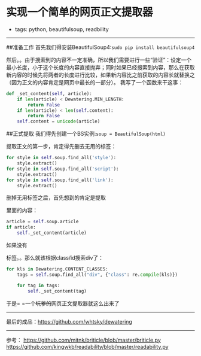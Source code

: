 # 实现一个简单的网页正文提取器
- tags: python, beautifulsoup, readbility

---


##准备工作
首先我们得安装BeautifulSoup4:`sudo pip install beautifulsoup4`


然后。。由于搜索到的内容不一定准确，所以我们需要进行一些“验证”：设定一个最小长度，小于这个长度的内容直接抛弃；同时如果已经搜索到内容，那么在获取新内容的时候先将两者的长度进行比较，如果新内容比之前获取的内容长就替换之（因为正文的内容肯定是网页中最长的一部分）。
我写了一个函数来干这事：
```python
def _set_content(self, article):
    if len(article) < Dewatering.MIN_LENGTH:
        return False
    if len(article) < len(self.content):
        return False
    self.content = unicode(article)
```

##正式提取
我们得先创建一个BS实例:`soup = BeautifulSoup(html)`

提取正文的第一步，肯定得先删去无用的标签：
```python
for style in self.soup.find_all('style'):
    style.extract()
for style in self.soup.find_all('script'):
    style.extract()
for style in self.soup.find_all('link'):
    style.extract()
```

删掉无用标签之后，首先想到的肯定是提取<article>里面的内容：
```python
article = self.soup.article
if article:
    self._set_content(article)
```

如果没有<article>标签。。那么就该根据class/id搜索div了：
```python
for kls in Dewatering.CONTENT_CLASSES:
    tags = self.soup.find_all("div", {"class": re.compile(kls)})

    for tag in tags:
        self._set_content(tag)
```

于是= =一个~~坑爹的~~网页正文提取器就这么出来了

---

最后的成品：https://github.com/whtsky/dewatering

---

参考：
https://github.com/mitnk/briticle/blob/master/briticle.py
https://github.com/kingwkb/readability/blob/master/readability.py